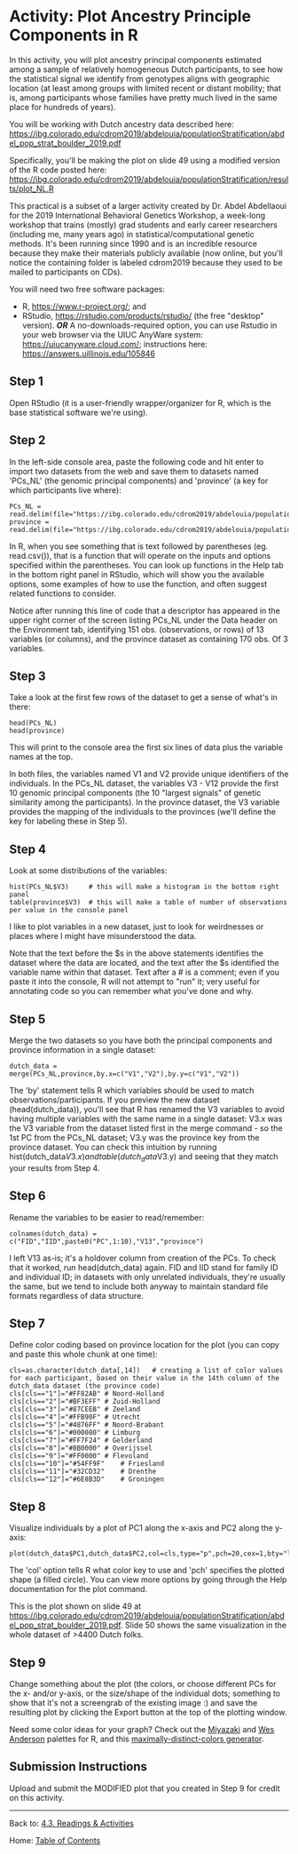# Activity: Plot Ancestry Principle Components in R

In this activity, you will plot ancestry principal components estimated among a sample of relatively homogeneous Dutch participants, to see how the statistical signal we identify from genotypes aligns with geographic location (at least among groups with limited recent or distant mobility; that is, among participants whose families have pretty much lived in the same place for hundreds of years).

You will be working with Dutch ancestry data described here: https://ibg.colorado.edu/cdrom2019/abdelouia/populationStratification/abdel_pop_strat_boulder_2019.pdf

Specifically, you'll be making the plot on slide 49 using a modified version of the R code posted here: https://ibg.colorado.edu/cdrom2019/abdelouia/populationStratification/results/plot_NL.R

This practical is a subset of a larger activity created by Dr. Abdel Abdellaoui for the 2019 International Behavioral Genetics Workshop, a week-long workshop that trains (mostly) grad students and early career researchers (including me, many years ago) in statistical/computational genetic methods. It's been running since 1990 and is an incredible resource because they make their materials publicly available (now online, but you'll notice the containing folder is labeled cdrom2019 because they used to be mailed to participants on CDs).

You will need two free software packages:

- R, https://www.r-project.org/; and 
- RStudio, https://rstudio.com/products/rstudio/ (the free "desktop" version).
***OR*** A no-downloads-required option, you can use Rstudio in your web browser via the UIUC AnyWare system: https://uiucanyware.cloud.com/; instructions here: https://answers.uillinois.edu/105846

## Step 1

Open RStudio (it is a user-friendly wrapper/organizer for R, which is the base statistical software we're using).

## Step 2

In the left-side console area, paste the following code and hit enter to import two datasets from the web and save them to datasets named 'PCs_NL' (the genomic principal components) and 'province' (a key for which participants live where):

~~~
PCs_NL = read.delim(file="https://ibg.colorado.edu/cdrom2019/abdelouia/populationStratification/results/dutch.R.evec",skip=1,head=FALSE,sep="")
province = read.delim(file="https://ibg.colorado.edu/cdrom2019/abdelouia/populationStratification/results/NL_provinces.txt",skip=1,head=FALSE,sep="")
~~~

In R, when you see something that is text followed by parentheses (eg. read.csv()), that is a function that will operate on the inputs and options specified within the parentheses. You can look up functions in the Help tab in the bottom right panel in RStudio, which will show you the available options, some examples of how to use the function, and often suggest related functions to consider.

Notice after running this line of code that a descriptor has appeared in the upper right corner of the screen listing PCs_NL under the Data header on the Environment tab, identifying 151 obs. (observations, or rows) of 13 variables (or columns), and the province dataset as containing 170 obs. Of 3 variables.

## Step 3

Take a look at the first few rows of the dataset to get a sense of what's in there:

~~~
head(PCs_NL)
head(province)
~~~

This will print to the console area the first six lines of data plus the variable names at the top. 

In both files, the variables named V1 and V2 provide unique identifiers of the individuals. In the PCs_NL dataset, the variables V3 - V12 provide the first 10 genomic principal components (the 10 "largest signals" of genetic similarity among the participants). In the province dataset, the V3 variable provides the mapping of the individuals to the provinces (we'll define the key for labeling these in Step 5).

## Step 4

Look at some distributions of the variables:

~~~
hist(PCs_NL$V3)		# this will make a histogram in the bottom right panel
table(province$V3)	# this will make a table of number of observations per value in the console panel
~~~

I like to plot variables in a new dataset, just to look for weirdnesses or places where I might have misunderstood the data.

Note that the text before the $s in the above statements identifies the dataset where the data are located, and the text after the $s identified the variable name within that dataset. Text after a # is a comment; even if you paste it into the console, R will not attempt to "run" it; very useful for annotating code so you can remember what you've done and why.

## Step 5

Merge the two datasets so you have both the principal components and province information in a single dataset:

~~~
dutch_data = merge(PCs_NL,province,by.x=c("V1","V2"),by.y=c("V1","V2"))
~~~

The 'by' statement tells R which variables should be used to match observations/participants. If you preview the new dataset (head(dutch_data)), you'll see that R has renamed the V3 variables to avoid having multiple variables with the same name in a single dataset: V3.x was the V3 variable from the dataset listed first in the merge command - so the 1st PC from the PCs_NL dataset; V3.y was the province key from the province dataset. You can check this intuition by running hist(dutch_data$V3.x) and table(dutch_data$V3.y) and seeing that they match your results from Step 4.

## Step 6

Rename the variables to be easier to read/remember:

~~~
colnames(dutch_data) = c("FID","IID",paste0("PC",1:10),"V13","province")
~~~

I left V13 as-is; it's a holdover column from creation of the PCs. To check that it worked, run head(dutch_data) again. FID and IID stand for family ID and individual ID; in datasets with only unrelated individuals, they're usually the same, but we tend to include both anyway to maintain standard file formats regardless of data structure.

## Step 7

Define color coding based on province location for the plot (you can copy and paste this whole chunk at one time):

~~~
cls=as.character(dutch_data[,14])	# creating a list of color values for each participant, based on their value in the 14th column of the dutch_data dataset (the province code)
cls[cls=="1"]="#FF82AB"	# Noord-Holland
cls[cls=="2"]="#BF3EFF"	# Zuid-Holland
cls[cls=="3"]="#87CEEB"	# Zeeland 
cls[cls=="4"]="#FFB90F"	# Utrecht
cls[cls=="5"]="#4876FF"	# Noord-Brabant
cls[cls=="6"]="#000080"	# Limburg 
cls[cls=="7"]="#FF7F24"	# Gelderland
cls[cls=="8"]="#8B0000"	# Overijssel
cls[cls=="9"]="#FF0000"	# Flevoland
cls[cls=="10"]="#54FF9F"	# Friesland
cls[cls=="11"]="#32CD32"	# Drenthe
cls[cls=="12"]="#6E8B3D"	# Groningen
~~~

## Step 8

Visualize individuals by a plot of PC1 along the x-axis and PC2 along the y-axis:

~~~
plot(dutch_data$PC1,dutch_data$PC2,col=cls,type="p",pch=20,cex=1,bty="l")
~~~

The 'col' option tells R what color key to use and 'pch' specifies the plotted shape (a filled circle). You can view more options by going through the Help documentation for the plot command.

This is the plot shown on slide 49 at https://ibg.colorado.edu/cdrom2019/abdelouia/populationStratification/abdel_pop_strat_boulder_2019.pdf. Slide 50 shows the same visualization in the whole dataset of >4400 Dutch folks. 

## Step 9

Change something about the plot (the colors, or choose different PCs for the x- and/or y-axis, or the size/shape of the individual dots; something to show that it's not a screengrab of the existing image :) and save the resulting plot by clicking the Export button at the top of the plotting window. 

Need some color ideas for your graph? Check out the [Miyazaki](https://medium.com/@jchen001/r-ggplot2-color-palettes-inspired-by-hayao-miyazakis-animes-f2aeccce45fd) and [Wes Anderson](https://github.com/karthik/wesanderson/blob/master/README.md) palettes for R, and this [maximally-distinct-colors generator](https://mokole.com/palette.html).

## Submission Instructions

Upload and submit the MODIFIED plot that you created in Step 9 for credit on this activity.

-------

Back to: [4.3. Readings & Activities](4.3_readings_and_activities.md)

Home: [Table of Contents](../index.md)
